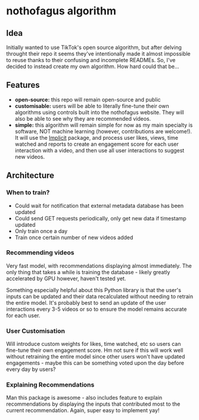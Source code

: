 # nothofagus algorithm

## Idea

Initially wanted to use TikTok's open source algorithm, but after delving throught their repo it seems they've intentionally made it almost impossible to reuse thanks to their confusing and incomplete READMEs. So, I've decided to instead create my own algorithm. How hard could that be...

## Features

- **open-source:** this repo will remain open-source and public
- **customisable:** users will be able to literally fine-tune their own algorithms using controls built into the nothofagus website. They will also be able to see why they are recommended videos.
- **simple:** this algorithm will remain simple for now as my main specialty is software, NOT machine learning (however, contributions are welcome!). It will use the [Implicit](https://benfred.github.io/implicit/index.html) package, and process user likes, views, time watched and reports to create an engagement score for each user interaction with a video, and then use all user interactions to suggest new videos.

## Architecture

### When to train?

- Could wait for notification that external metadata database has been updated
- Could send GET requests periodically, only get new data if timestamp updated
- Only train once a day
- Train once certain number of new videos added

### Recommending videos

Very fast model, with recommendations displaying almost immediately. The only thing that takes a while is training the database - likely greatly accelerated by GPU however, haven't tested yet.

Something especially helpful about this Python library is that the user's inputs can be updated and their data recalculated without needing to retrain the entire model. It's probably best to send an update of the user interactions every 3-5 videos or so to ensure the model remains accurate for each user.

### User Customisation

Will introduce custom weights for likes, time watched, etc so users can fine-tune their own engagement score. Hm not sure if this will work well without retraining the entire model since other users won't have updated engagements - maybe this can be something voted upon the day before every day by users?

### Explaining Recommendations

Man this package is awesome - also includes feature to explain recommendations by displaying the inputs that contributed most to the current recommendation. Again, super easy to implement yay!
